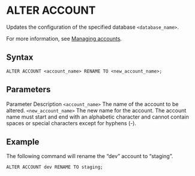 # [](#alter-account)ALTER ACCOUNT

Updates the configuration of the specified database `<database_name>`.

For more information, see [Managing accounts](/Guides/managing-your-organization/managing-accounts.html).

## [](#syntax)Syntax

```
ALTER ACCOUNT <account_name> RENAME TO <new_account_name>;
```

## [](#parameters)Parameters

Parameter Description `<account_name>` The name of the account to be altered. `<new_account_name>` The new name for the account. The account name must start and end with an alphabetic character and cannot contain spaces or special characters except for hyphens (-).

## [](#example)Example

The following command will rename the “dev” account to “staging”.

```
ALTER ACCOUNT dev RENAME TO staging;
```